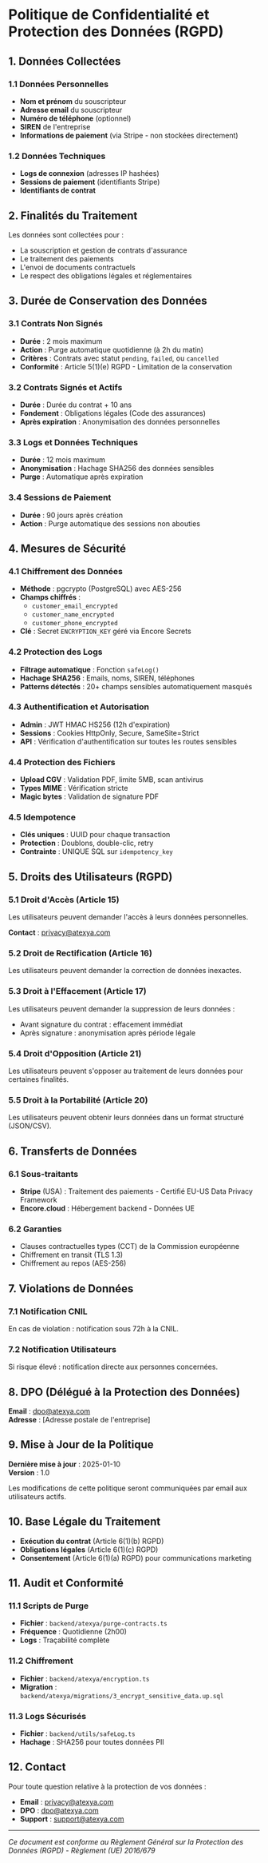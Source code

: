 # Politique de Confidentialité et Protection des Données (RGPD)

## 1. Données Collectées

### 1.1 Données Personnelles
- **Nom et prénom** du souscripteur
- **Adresse email** du souscripteur
- **Numéro de téléphone** (optionnel)
- **SIREN** de l'entreprise
- **Informations de paiement** (via Stripe - non stockées directement)

### 1.2 Données Techniques
- **Logs de connexion** (adresses IP hashées)
- **Sessions de paiement** (identifiants Stripe)
- **Identifiants de contrat**

## 2. Finalités du Traitement

Les données sont collectées pour :
- La souscription et gestion de contrats d'assurance
- Le traitement des paiements
- L'envoi de documents contractuels
- Le respect des obligations légales et réglementaires

## 3. Durée de Conservation des Données

### 3.1 Contrats Non Signés
- **Durée** : 2 mois maximum
- **Action** : Purge automatique quotidienne (à 2h du matin)
- **Critères** : Contrats avec statut `pending`, `failed`, ou `cancelled`
- **Conformité** : Article 5(1)(e) RGPD - Limitation de la conservation

### 3.2 Contrats Signés et Actifs
- **Durée** : Durée du contrat + 10 ans
- **Fondement** : Obligations légales (Code des assurances)
- **Après expiration** : Anonymisation des données personnelles

### 3.3 Logs et Données Techniques
- **Durée** : 12 mois maximum
- **Anonymisation** : Hachage SHA256 des données sensibles
- **Purge** : Automatique après expiration

### 3.4 Sessions de Paiement
- **Durée** : 90 jours après création
- **Action** : Purge automatique des sessions non abouties

## 4. Mesures de Sécurité

### 4.1 Chiffrement des Données
- **Méthode** : pgcrypto (PostgreSQL) avec AES-256
- **Champs chiffrés** :
  - `customer_email_encrypted`
  - `customer_name_encrypted`
  - `customer_phone_encrypted`
- **Clé** : Secret `ENCRYPTION_KEY` géré via Encore Secrets

### 4.2 Protection des Logs
- **Filtrage automatique** : Fonction `safeLog()`
- **Hachage SHA256** : Emails, noms, SIREN, téléphones
- **Patterns détectés** : 20+ champs sensibles automatiquement masqués

### 4.3 Authentification et Autorisation
- **Admin** : JWT HMAC HS256 (12h d'expiration)
- **Sessions** : Cookies HttpOnly, Secure, SameSite=Strict
- **API** : Vérification d'authentification sur toutes les routes sensibles

### 4.4 Protection des Fichiers
- **Upload CGV** : Validation PDF, limite 5MB, scan antivirus
- **Types MIME** : Vérification stricte
- **Magic bytes** : Validation de signature PDF

### 4.5 Idempotence
- **Clés uniques** : UUID pour chaque transaction
- **Protection** : Doublons, double-clic, retry
- **Contrainte** : UNIQUE SQL sur `idempotency_key`

## 5. Droits des Utilisateurs (RGPD)

### 5.1 Droit d'Accès (Article 15)
Les utilisateurs peuvent demander l'accès à leurs données personnelles.

**Contact** : privacy@atexya.com

### 5.2 Droit de Rectification (Article 16)
Les utilisateurs peuvent demander la correction de données inexactes.

### 5.3 Droit à l'Effacement (Article 17)
Les utilisateurs peuvent demander la suppression de leurs données :
- Avant signature du contrat : effacement immédiat
- Après signature : anonymisation après période légale

### 5.4 Droit d'Opposition (Article 21)
Les utilisateurs peuvent s'opposer au traitement de leurs données pour certaines finalités.

### 5.5 Droit à la Portabilité (Article 20)
Les utilisateurs peuvent obtenir leurs données dans un format structuré (JSON/CSV).

## 6. Transferts de Données

### 6.1 Sous-traitants
- **Stripe** (USA) : Traitement des paiements - Certifié EU-US Data Privacy Framework
- **Encore.cloud** : Hébergement backend - Données UE

### 6.2 Garanties
- Clauses contractuelles types (CCT) de la Commission européenne
- Chiffrement en transit (TLS 1.3)
- Chiffrement au repos (AES-256)

## 7. Violations de Données

### 7.1 Notification CNIL
En cas de violation : notification sous 72h à la CNIL.

### 7.2 Notification Utilisateurs
Si risque élevé : notification directe aux personnes concernées.

## 8. DPO (Délégué à la Protection des Données)

**Email** : dpo@atexya.com  
**Adresse** : [Adresse postale de l'entreprise]

## 9. Mise à Jour de la Politique

**Dernière mise à jour** : 2025-01-10  
**Version** : 1.0

Les modifications de cette politique seront communiquées par email aux utilisateurs actifs.

## 10. Base Légale du Traitement

- **Exécution du contrat** (Article 6(1)(b) RGPD)
- **Obligations légales** (Article 6(1)(c) RGPD)
- **Consentement** (Article 6(1)(a) RGPD) pour communications marketing

## 11. Audit et Conformité

### 11.1 Scripts de Purge
- **Fichier** : `backend/atexya/purge-contracts.ts`
- **Fréquence** : Quotidienne (2h00)
- **Logs** : Traçabilité complète

### 11.2 Chiffrement
- **Fichier** : `backend/atexya/encryption.ts`
- **Migration** : `backend/atexya/migrations/3_encrypt_sensitive_data.up.sql`

### 11.3 Logs Sécurisés
- **Fichier** : `backend/utils/safeLog.ts`
- **Hachage** : SHA256 pour toutes données PII

## 12. Contact

Pour toute question relative à la protection de vos données :

- **Email** : privacy@atexya.com
- **DPO** : dpo@atexya.com
- **Support** : support@atexya.com

---

*Ce document est conforme au Règlement Général sur la Protection des Données (RGPD) - Règlement (UE) 2016/679*
